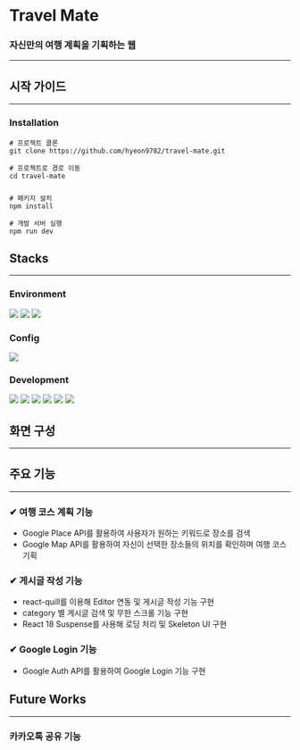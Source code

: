# Travel Mate

### 자신만의 여행 계획을 기획하는 웹

---

## 시작 가이드

---

### Installation

```
# 프로젝트 클론
git clone https://github.com/hyeon9782/travel-mate.git

# 프로젝트로 경로 이동
cd travel-mate
```

###

```
# 패키지 설치
npm install

# 개발 서버 실행
npm run dev
```

## Stacks

---

### Environment

<img src="https://img.shields.io/badge/Visual Studio Code-007ACC?style=for-the-badge&logo=Visual Studio Code&logoColor=white">
<img src="https://img.shields.io/badge/Git-F05032?style=for-the-badge&logo=git&logoColor=white">
<img src="https://img.shields.io/badge/GitHub-181717?style=for-the-badge&logo=GitHub&logoColor=white">

### Config

<img src="https://img.shields.io/badge/Npm-CB3837?style=for-the-badge&logo=npm&logoColor=white">

### Development

<img src="https://img.shields.io/badge/TypeScript-3178C6?style=for-the-badge&logo=typescript&logoColor=white">
<img src="https://img.shields.io/badge/React-61DAFB?style=for-the-badge&logo=react&logoColor=white">
<img src="https://img.shields.io/badge/styled components-DB7093?style=for-the-badge&logo=styled-components&logoColor=white">
<img src="https://img.shields.io/badge/Recoil-3578E5?style=for-the-badge&logo=Recoil&logoColor=white">
<img src="https://img.shields.io/badge/React Router-CA4245?style=for-the-badge&logo=React Router&logoColor=white">
<img src="https://img.shields.io/badge/React Query-FF4154?style=for-the-badge&logo=React Query&logoColor=white">

## 화면 구성

---

## 주요 기능

---

### ✔ 여행 코스 계획 기능

- Google Place API를 활용하여 사용자가 원하는 키워드로 장소를 검색
- Google Map API를 활용하여 자신이 선택한 장소들의 위치를 확인하며 여행 코스 기획

### ✔ 게시글 작성 기능

- react-quill를 이용해 Editor 연동 및 게시글 작성 기능 구현
- category 별 게시글 검색 및 무한 스크롤 기능 구현
- React 18 Suspense를 사용해 로딩 처리 및 Skeleton UI 구현

### ✔ Google Login 기능

- Google Auth API를 활용하여 Google Login 기능 구현

## Future Works

---

### 카카오톡 공유 기능

###

